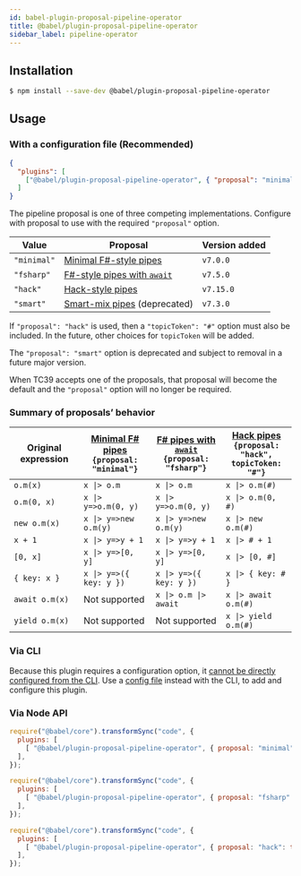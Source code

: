 ```yaml
---
id: babel-plugin-proposal-pipeline-operator
title: @babel/plugin-proposal-pipeline-operator
sidebar_label: pipeline-operator
---
```


## Installation

```sh
$ npm install --save-dev @babel/plugin-proposal-pipeline-operator
```

## Usage

### With a configuration file (Recommended)

```json
{
  "plugins": [
    ["@babel/plugin-proposal-pipeline-operator", { "proposal": "minimal" }]
  ]
}
```

The pipeline proposal is one of three competing implementations. Configure with proposal to use with the required `"proposal"` option.

| Value | Proposal | Version added |
| ----- | -------- | ------------- |
| `"minimal"` | [Minimal F#-style pipes](https://github.com/tc39/proposal-pipeline-operator/) | `v7.0.0`
| `"fsharp"` | [F#-style pipes with `await`](https://github.com/valtech-nyc/proposal-fsharp-pipelines) | `v7.5.0`
| `"hack"` | [Hack-style pipes](https://github.com/js-choi/proposal-hack-pipes) | `v7.15.0`
| `"smart"` | [Smart-mix pipes](https://github.com/js-choi/proposal-smart-pipelines) (deprecated) | `v7.3.0`

If `"proposal": "hack"` is used, then a `"topicToken": "#"` option must also be included. In the future, other choices for `topicToken` will be added.

The `"proposal": "smart"` option is deprecated and subject to removal in a future major version.

When TC39 accepts one of the proposals, that proposal will become the default and the `"proposal"` option will no longer be required.

### Summary of proposals’ behavior

| Original expression | [Minimal F# pipes](https://github.com/tc39/proposal-pipeline-operator/)<br>`{proposal: "minimal"}` | [F# pipes with `await`](https://github.com/valtech-nyc/proposal-fsharp-pipelines/)<br>`{proposal: "fsharp"}` | [Hack pipes](https://github.com/js-choi/proposal-hack-pipes/)<br>`{proposal: "hack",`<br>`topicToken: "#"}` |
| --- | --- | --- | --- |
| `o.m(x)` | `x \|> o.m` | `x \|> o.m` | `x \|> o.m(#)` |
| `o.m(0, x)` | `x \|> y=>o.m(0, y)` | `x \|> y=>o.m(0, y)` | `x \|> o.m(0, #)` |
| `new o.m(x)` | `x \|> y=>new o.m(y)` | `x \|> y=>new o.m(y)` | `x \|> new o.m(#)` |
| `x + 1` | `x \|> y=>y + 1` | `x \|> y=>y + 1` | `x \|> # + 1` |
| `[0, x]` | `x \|> y=>[0, y]` | `x \|> y=>[0, y]` | `x \|> [0, #]` |
| `{ key: x }` | `x \|> y=>({ key: y })` | `x \|> y=>({ key: y })` | `x \|> { key: # }` |
| `await o.m(x)` | Not supported | `x \|> o.m \|> await` | `x \|> await o.m(#)` |
| `yield o.m(x)` | Not supported | Not supported | `x \|> yield o.m(#)` |

### Via CLI

Because this plugin requires a configuration option, it [cannot be directly configured from the CLI](https://github.com/babel/babel/issues/4161). Use a [config file](/docs/en/config-files) instead with the CLI, to add and configure this plugin.

### Via Node API

```javascript
require("@babel/core").transformSync("code", {
  plugins: [
    [ "@babel/plugin-proposal-pipeline-operator", { proposal: "minimal" } ],
  ],
});
```

```javascript
require("@babel/core").transformSync("code", {
  plugins: [
    [ "@babel/plugin-proposal-pipeline-operator", { proposal: "fsharp" } ],
  ],
});
```

```javascript
require("@babel/core").transformSync("code", {
  plugins: [
    [ "@babel/plugin-proposal-pipeline-operator", { proposal: "hack": topicToken: "%" } ],
  ],
});
```
